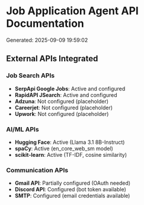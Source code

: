 # Job Application Agent API Documentation

Generated: 2025-09-09 19:59:02

## External APIs Integrated

### Job Search APIs
- **SerpApi Google Jobs**: Active and configured
- **RapidAPI JSearch**: Active and configured
- **Adzuna**: Not configured (placeholder)
- **Careerjet**: Not configured (placeholder)
- **Upwork**: Not configured (placeholder)

### AI/ML APIs
- **Hugging Face**: Active (Llama 3.1 8B-Instruct)
- **spaCy**: Active (en_core_web_sm model)
- **scikit-learn**: Active (TF-IDF, cosine similarity)

### Communication APIs
- **Gmail API**: Partially configured (OAuth needed)
- **Discord API**: Configured (bot token available)
- **SMTP**: Configured (email credentials available)

